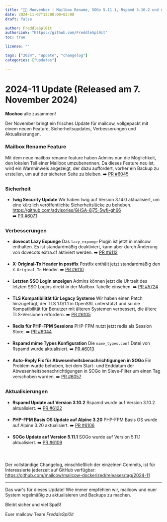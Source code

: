 ```yaml
---
title: "🏮🐄 Moovember | Mailbox Rename, SOGo 5.11.1, Rspamd 3.10.2 und mehr"
date: 2024-11-07T12:00:00+02:00
draft: false

author: FreddleSpl0it
authorLink: "https://github.com/FreddleSpl0it"
toc: true

license: ""

tags: ["2024", "update", "changelog"]
categories: ["Updates"]

---
```


# 2024-11 Update (Released am 7. November 2024)

**Moohoo** alle zusammen!

Der November bringt ein frisches Update für mailcow, vollgepackt mit einem neuen Feature, Sicherheitsupdates, Verbesserungen und Aktualisierungen.

### Mailbox Rename Feature
Mit dem neue mailbox rename feature haben Admins nun die Möglichkeit, den lokalen Teil einer Mailbox umzubenennen. Da dieses Feature neu ist, wird ein Warnhinweis angezeigt, der dazu auffordert, vorher ein Backup zu erstellen, um auf der sicheren Seite zu bleiben.
➡️ [PR #6045](https://github.com/mailcow/mailcow-dockerized/pull/6045)

### Sicherheit

- **twig Security Update**
  Wir haben twig auf Version 3.14.0 aktualisiert, um eine kürzlich veröffentlichte Sicherheitslücke zu beheben.<br>
  https://github.com/advisories/GHSA-6j75-5wfj-gh66<br>
  ➡️ [PR #6071](https://github.com/mailcow/mailcow-dockerized/pull/6071)

### Verbesserungen

- **dovecot Lazy Expunge**
  Das `lazy_expunge` Plugin ist jetzt in mailcow enthalten. Es ist standardmäßig deaktiviert, kann aber durch Änderung von dovecots extra.cf aktiviert werden.
  ➡️ [PR #6112](https://github.com/mailcow/mailcow-dockerized/pull/6112)

- **X-Original-To Header in postfix**
  Postfix enthält jetzt standardmäßig den `X-Original-To` Header.
  ➡️ [PR #6110](https://github.com/mailcow/mailcow-dockerized/pull/6110)

- **Letzten SSO Login anzeigen**
  Admins können jetzt die Uhrzeit des letzten SSO Logins direkt in der Mailbox Tabelle einsehen.
  ➡️ [PR #5724](https://github.com/mailcow/mailcow-dockerized/pull/5724)

- **TLS Kompatibilität für Legacy Systeme**
  Wir haben einen Patch hinzugefügt, der TLS 1.0/1.1 in OpenSSL unterstützt und so die Kompatibilität für Benutzer mit älteren Systemen verbessert, die ältere TLS-Versionen erfordern.
  ➡️ [PR #6105](https://github.com/mailcow/mailcow-dockerized/pull/6105)

- **Redis für PHP-FPM Sessions**
  PHP-FPM nutzt jetzt redis als Session Store.
  ➡️ [PR #6044](https://github.com/mailcow/mailcow-dockerized/pull/6044)

- **Rspamd mime Types Konfiguration**
  Die `mime_types.conf` Datei von Rspamd wurde aktualisiert.
  ➡️ [PR #6013](https://github.com/mailcow/mailcow-dockerized/pull/6013)

- **Auto-Reply Fix für Abwesenheitsbenachrichtigungen in SOGo**
  Ein Problem wurde behoben, bei dem Start- und Enddatum der Abwesenheitsbenachrichtigungen in SOGo im Sieve-Filter um einen Tag verschoben wurden.
  ➡️ [PR #6057](https://github.com/mailcow/mailcow-dockerized/pull/6057)

### Aktualisierungen

- **Rspamd Update auf Version 3.10.2**
  Rspamd wurde auf Version 3.10.2 aktualisiert.
  ➡️ [PR #6122](https://github.com/mailcow/mailcow-dockerized/pull/6122)

- **PHP-FPM Basis OS Update auf Alpine 3.20**
  PHP-FPM Basis OS wurde auf Alpine 3.20 aktualisiert.
  ➡️ [PR #6106](https://github.com/mailcow/mailcow-dockerized/pull/6106)

- **SOGo Update auf Version 5.11.1**
  SOGo wurde auf Version 5.11.1 aktualisiert.
  ➡️ [PR #6109](https://github.com/mailcow/mailcow-dockerized/pull/6109)


<br><br>
Der vollständige Changelog, einschließlich der einzelnen Commits, ist für Interessierte jederzeit auf GitHub verfügbar:
https://github.com/mailcow/mailcow-dockerized/releases/tag/2024-11

---

Das war's für dieses Update! Wie immer empfehlen wir, mailcow und euer System regelmäßig zu aktualisieren und Backups zu machen.

Bleibt sicher und viel Spaß!

Euer mailcow Team
*FreddleSpl0it*
